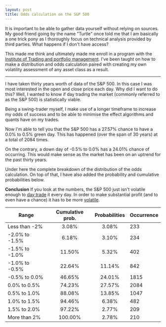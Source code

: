 ```yaml
---
layout: post
title: Odds calculation on the S&P 500
---
```


It is important to be able to gather data yourself without relying on sources. My good friend going by the name "Turtle" once told me that I am basically a one trick pony as I thoroughly focus on technical analysis provided by third parties. What happens if I don't have access?

This made me think and ultimately made me enroll in a program with the [Institute of Trading and portfolio management](https://www.itpm.com/). I've been taught on how to make a distribution and odds calculation paired with creating my own volatility assessment of any asset class as a result.

---

I have taken thirty years worth of data of the S&P 500. In this case I was most interested in the open and close price each day. Why did I want to do this? Well, I wanted to know if day trading the market (commonly referred to as the S&P 500) is statistically viable.

Being a swing-trader myself, I make use of a longer timeframe to increase my odds of success and to be able to minimise the effect algorithms and quants have on my trades.

Now I'm able to tell you that the S&P 500 has a 27.57% chance to have a 0.0% to 0.5% green day. This has happened (over the span of 30 years) at a total of 2084 times.

On the contrary, a down day of -0.5% to 0.0% has a 24.01% chance of occurring. 
This would make sense as the market has been on an uptrend for the past thirty years.

Under here the complete breakdown of the distribution of the odds calculation. On top of that, I have also added the probability and cumulative probabilities below.

**Conclusion**
If you look at the numbers, the S&P 500 just isn't volatile enough to [day trade](https://www.investopedia.com/articles/trading/05/011705.asp) it every day. In order to make substantial profit (and to even have a chance) it has to be more [volatile](https://www.investopedia.com/terms/v/volatility.asp).

| **Range**      | Cumulative prob. | **Probabilities** | Occurrence |
| -------------- | :--------------: | :---------------: | ---------- |
| Less than -2%  |      3.08%       |       3.08%       | 233        |
| -2.0% to -1.5% |      6.18%       |       3.10%       | 234        |
| -1.5% to -1.0% |      11.50%      |       5.32%       | 402        |
| -1.0% to -0.5% |      22.64%      |      11.14%       | 842        |
| -0.5% to 0.0%  |      46.65%      |      24.01%       | 1815       |
| 0.0% to 0.5%   |      74.23%      |      27.57%       | 2084       |
| 0.5% to 1.0%   |      88.08%      |      13.85%       | 1047       |
| 1.0% to 1.5%   |      94.46%      |       6.38%       | 482        |
| 1.5% to 2.0%   |      97.22%      |       2.77%       | 209        |
| More than 2%   |     100.00%      |       2.78%       | 210        |

